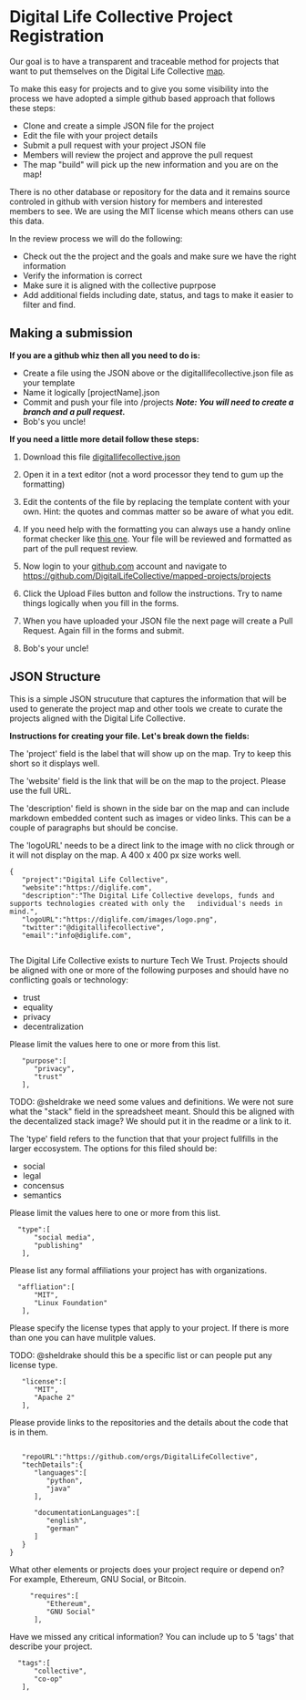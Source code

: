 # Digital Life Collective Project Registration

Our goal is to have a transparent and traceable method for projects that want to put themselves on the Digital Life Collective [map](https://kumu.io/DigitalLife/digital-life-collective). 

To make this easy for projects and to give you some visibility into the process we have adopted a simple github based approach that follows these steps:

 * Clone and create a simple JSON file for the project
 * Edit the file with your project details
 * Submit a pull request with your project JSON file
 * Members will review the project and approve the pull request
 * The map "build" will pick up the new information and you are on the map!


There is no other database or repository for the data and it remains source controled in github with version history for members and interested members to see. We are using the MIT license which means others can use this data.

In the review process we will do the following:

 * Check out the the project and the goals and make sure we have the right information
 * Verify the information is correct
 * Make sure it is aligned with the collective puprpose
 * Add additional fields including date, status, and tags to make it easier to filter and find.

## Making a submission

**If you are a github whiz then all you need to do is:**

* Create a file using the JSON above or the digitallifecollective.json file as your template
* Name it logically [projectName].json
* Commit and push your file into /projects 
  ***Note: You will need to create a branch and a pull request.***
* Bob's you uncle!

**If  you need a little more detail follow these steps:**

1. Download this file [digitallifecollective.json ](https://github.com/DigitalLifeCollective/mapped-projects/blob/master/example.json)


2. Open it in a text editor (not a word processor they tend to gum up the formatting)


3. Edit the contents of the file by replacing the template content with your own. Hint: the quotes and commas matter so be aware of what you edit.


4. If you need help with the formatting you can always use a handy online format checker like [this one](https://jsonformatter.curiousconcept.com/). Your file will be reviewed and formatted as part of the pull request review.


5. Now login to your [github.com](https://github.com) account and navigate to https://github.com/DigitalLifeCollective/mapped-projects/projects


6. Click the Upload Files button and follow the instructions. Try to name things logically when you fill in the forms.


7. When you have uploaded your JSON file the next page will create a Pull Request. Again fill in the forms and submit. 


8. Bob's your uncle!



## JSON Structure
This is a simple JSON strucuture that captures the information that will be used to generate the project map and other tools we create to curate the projects aligned with the Digital Life Collective.

**Instructions for creating your file. Let's break down the fields:**

The 'project' field is the label that will show up on the map. Try to keep this short so it displays well.

The 'website' field is the link that will be on the map to the project. Please use the full URL.

The 'description' field is shown in the side bar on the map and can include markdown embedded content such as images or video links. This can be a couple of paragraphs but should be concise.

The 'logoURL' needs to be a direct link to the image with no click through or it will not display on the map. A 400 x 400 px size works well.


```
{
   "project":"Digital Life Collective",
   "website":"https://diglife.com",
   "description":"The Digital Life Collective develops, funds and supports technologies created with only the   individual's needs in mind.",
   "logoURL":"https://diglife.com/images/logo.png",
   "twitter":"@digitallifecollective",
   "email":"info@diglife.com",
   
```
The Digital Life Collective exists to nurture Tech We Trust. Projects should be aligned with one or more of the following purposes and should have no conflicting goals or technology:
* trust
* equality
* privacy
* decentralization

Please limit the values here to one or more from this list.

```
   "purpose":[
      "privacy",
      "trust"
   ],
```

TODO: @sheldrake we need some values and definitions. We were not sure what the "stack" field in the spreadsheet meant. Should this be aligned with the decentalized stack image? We should put it in the readme or a link to it.

The 'type' field refers to the function that that your project fullfills in the larger eccosystem. The options for this filed should be:
* social
* legal
* concensus
* semantics

Please limit the values here to one or more from this list.
   

```
  "type":[
      "social media",
      "publishing"
   ],
```   


Please list any formal affiliations your project has with organizations.
   

```
  "affliation":[
      "MIT",
      "Linux Foundation"
   ],
```   

Please specify the license types that apply to your project. If there is more than one you can have mulitple values.

TODO: @sheldrake should this be a specific list or can people put any license type.

```
   "license":[
      "MIT",
      "Apache 2"
   ],
 ```  
 Please provide links to the repositories and the details about the code that is in them.
```  

   "repoURL":"https://github.com/orgs/DigitalLifeCollective",
   "techDetails":{
      "languages":[
         "python",
         "java"
      ],
 
      "documentationLanguages":[
         "english",
         "german"
      ]
   }
}
```

What other elements or projects does your project require or depend on? For example, Ethereum, GNU Social, or Bitcoin.
```
     "requires":[
         "Ethereum",
         "GNU Social"
      ],
```


Have we missed any critical information? You can include up to 5 'tags' that describe your project. 

```
  "tags":[
      "collective",
      "co-op"
   ],
